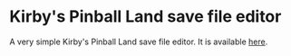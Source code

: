 # Kirby's Pinball Land save file editor

A very simple Kirby's Pinball Land save file editor. It is available [here](https://ura.yukimitsu.moe/kirby/kpl-saveedit).
